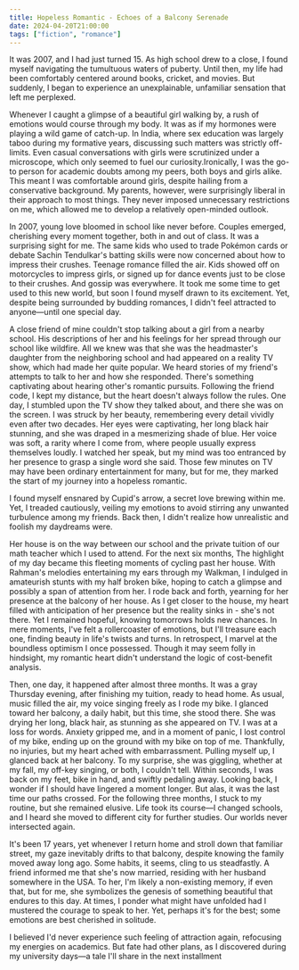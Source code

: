 ```yaml
---
title: Hopeless Romantic - Echoes of a Balcony Serenade
date: 2024-04-20T21:00:00
tags: ["fiction", "romance"]
---
```


It was 2007, and I had just turned 15. As high school drew to a close, I found myself navigating the tumultuous waters of puberty. Until then, my life had been comfortably centered around books, cricket, and movies. But suddenly, I began to experience an unexplainable, unfamiliar sensation that left me perplexed.

Whenever I caught a glimpse of a beautiful girl walking by, a rush of emotions would course through my body. It was as if my hormones were playing a wild game of catch-up. In India, where sex education was largely taboo during my formative years, discussing such matters was strictly off-limits. Even casual conversations with girls were scrutinized under a microscope, which only seemed to fuel our curiosity.Ironically, I was the go-to person for academic doubts among my peers, both boys and girls alike. This meant I was comfortable around girls, despite hailing from a conservative background. My parents, however, were surprisingly liberal in their approach to most things. They never imposed unnecessary restrictions on me, which allowed me to develop a relatively open-minded outlook.

In 2007, young love bloomed in school like never before. Couples emerged, cherishing every moment together, both in and out of class. It was a surprising sight for me. The same kids who used to trade Pokémon cards or debate Sachin Tendulkar's batting skills were now concerned about how to impress their crushes. Teenage romance filled the air. Kids showed off on motorcycles to impress girls, or signed up for dance events just to be close to their crushes. And gossip was everywhere. It took me some time to get used to this new world, but soon I found myself drawn to its excitement. Yet, despite being surrounded by budding romances, I didn't feel attracted to anyone—until one special day.

A close friend of mine couldn't stop talking about a girl from a nearby school. His descriptions of her and his feelings for her spread through our school like wildfire. All we knew was that she was the headmaster's daughter from the neighboring school and had appeared on a reality TV show, which had made her quite popular. We heard stories of my friend's attempts to talk to her and how she responded. There's something captivating about hearing other's romantic pursuits. Following the friend code, I kept my distance, but the heart doesn't always follow the rules. One day, I stumbled upon the TV show they talked about, and there she was on the screen. I was struck by her beauty, remembering every detail vividly even after two decades. Her eyes were captivating, her long black hair stunning, and she was draped in a mesmerizing shade of blue. Her voice was soft, a rarity where I come from, where people usually express themselves loudly. I watched her speak, but my mind was too entranced by her presence to grasp a single word she said. Those few minutes on TV may have been ordinary entertainment for many, but for me, they marked the start of my journey into a hopeless romantic.

I found myself ensnared by Cupid's arrow, a secret love brewing within me. Yet, I treaded cautiously, veiling my emotions to avoid stirring any unwanted turbulence among my friends. Back then, I didn't realize how unrealistic and foolish my daydreams were. 

Her house is on the way between our school and the private tuition of our math teacher which I used to attend. For the next six months, The highlight of my day became this fleeting moments of cycling past her house. With Rahman's melodies entertaining my ears through my Walkman, I indulged in amateurish stunts with my half broken bike, hoping to catch a glimpse and possibly a span of attention from her. I rode back and forth, yearning for her presence at the balcony of her house. As I get closer to the house, my heart filled with anticipation of her presence but the reality sinks in - she's not there. Yet I remained hopeful, knowing tomorrows holds new chances. In mere moments, I've felt a rollercoaster of emotions, but I'll treasure each one, finding beauty in life's twists and turns. In retrospect, I marvel at the boundless optimism I once possessed. Though it may seem folly in hindsight, my romantic heart didn't understand the logic of cost-benefit analysis.

Then, one day, it happened after almost three months. It was a gray Thursday evening, after finishing my tuition, ready to head home. As usual, music filled the air, my voice singing freely as I rode my bike. I glanced toward her balcony, a daily habit, but this time, she stood there. She was drying her long, black hair, as stunning as she appeared on TV. I was at a loss for words. Anxiety gripped me, and in a moment of panic, I lost control of my bike, ending up on the ground with my bike on top of me. Thankfully, no injuries, but my heart ached with embarrassment. Pulling myself up, I glanced back at her balcony. To my surprise, she was giggling, whether at my fall, my off-key singing, or both, I couldn't tell. Within seconds, I was back on my feet, bike in hand, and swiftly pedaling away. Looking back, I wonder if I should have lingered a moment longer. But alas, it was the last time our paths crossed. For the following three months, I stuck to my routine, but she remained elusive. Life took its course—I changed schools, and I heard she moved to different city for further studies. Our worlds never intersected again.

It's been 17 years, yet whenever I return home and stroll down that familiar street, my gaze inevitably drifts to that balcony, despite knowing the family moved away long ago. Some habits, it seems, cling to us steadfastly. A friend informed me that she's now married, residing with her husband somewhere in the USA. To her, I'm likely a non-existing memory, if even that, but for me, she symbolizes the genesis of something beautiful that endures to this day. At times, I ponder what might have unfolded had I mustered the courage to speak to her. Yet, perhaps it's for the best; some emotions are best cherished in solitude. 

I believed I'd never experience such feeling of attraction again, refocusing my energies on academics. But fate had other plans, as I discovered during my university days—a tale I'll share in the next installment
